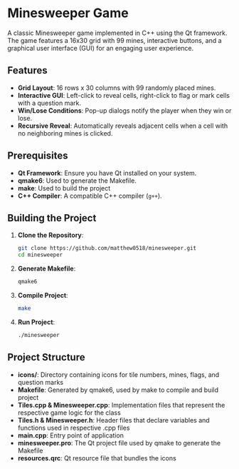 # Minesweeper Game

A classic Minesweeper game implemented in C++ using the Qt framework. The game features a 16x30 grid with 99 mines, interactive buttons, and a graphical user interface (GUI) for an engaging user experience.

## Features
- **Grid Layout**: 16 rows x 30 columns with 99 randomly placed mines.
- **Interactive GUI**: Left-click to reveal cells, right-click to flag or mark cells with a question mark.
- **Win/Lose Conditions**: Pop-up dialogs notify the player when they win or lose.
- **Recursive Reveal**: Automatically reveals adjacent cells when a cell with no neighboring mines is clicked.

## Prerequisites
- **Qt Framework**: Ensure you have Qt installed on your system.
- **qmake6**: Used to generate the Makefile.
- **make**: Used to build the project
- **C++ Compiler**: A compatible C++ compiler (`g++`).

## Building the Project

1. **Clone the Repository**:
   ```bash
   git clone https://github.com/matthew0518/minesweeper.git
   cd minesweeper

2. **Generate Makefile**:
   ```bash
   qmake6

3. **Compile Project**:
   ```bash
   make

4. **Run Project**:
   ```bash
   ./minesweeper

## Project Structure
- **icons/**: Directory containing icons for tile numbers, mines, flags, and question marks
- **Makefile**: Generated by qmake6, used by make to compile and build project
- **Tiles.cpp & Minesweeper.cpp**: Implementation files that represent the respective game logic for the class
- **Tiles.h & Minesweeper.h**: Header files that declare variables and functions used in respective .cpp files
- **main.cpp**: Entry point of application
- **minesweeper.pro**: The Qt project file used by qmake to generate the Makefile
- **resources.qrc**: Qt resource file that bundles the icons 
